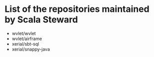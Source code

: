 # List of the repositories maintained by Scala Steward
- wvlet/wvlet
- wvlet/airframe
- xerial/sbt-sql
- xerial/snappy-java
